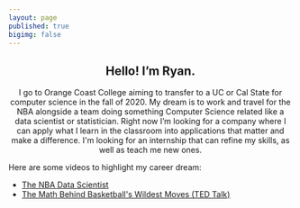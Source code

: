 ```yaml
---
layout: page
published: true
bigimg: false
---
```

<center> <h2>Hello! I’m Ryan.</h2> <p>I go to Orange Coast College aiming to transfer to a UC or Cal State for computer science in the fall of 2020. My dream is to work and travel for the NBA alongside a team doing something Computer Science related like a data scientist or statistician. Right now I’m looking for a company where I can apply what I learn in the classroom into applications that matter and make a difference. I'm looking for an internship that can refine my skills, as well as teach me new ones.</p> </center>

Here are some videos to highlight my career dream:
- [The NBA Data Scientist](https://www.youtube.com/watch?v=MpLHMKTolVw)
- [The Math Behind Basketball's Wildest Moves (TED Talk)](https://www.youtube.com/watch?v=66ko_cWSHBU&t=3s)
